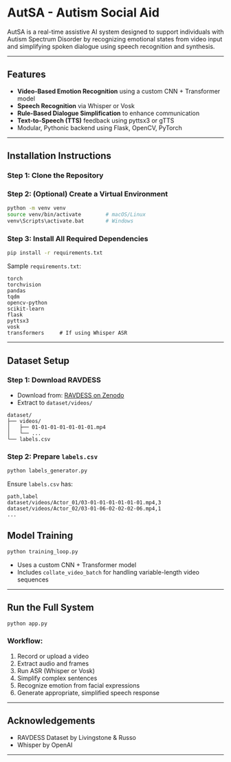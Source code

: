
# AutSA - Autism Social Aid

AutSA is a real-time assistive AI system designed to support individuals with Autism Spectrum Disorder by recognizing emotional states from video input and simplifying spoken dialogue using speech recognition and synthesis.

---

## Features

- **Video-Based Emotion Recognition** using a custom CNN + Transformer model
- **Speech Recognition** via Whisper or Vosk
- **Rule-Based Dialogue Simplification** to enhance communication
- **Text-to-Speech (TTS)** feedback using pyttsx3 or gTTS
- Modular, Pythonic backend using Flask, OpenCV, PyTorch

---

## Installation Instructions

### Step 1: Clone the Repository

### Step 2: (Optional) Create a Virtual Environment

```bash
python -m venv venv
source venv/bin/activate        # macOS/Linux
venv\Scripts\activate.bat       # Windows
```

### Step 3: Install All Required Dependencies

```bash
pip install -r requirements.txt
```

Sample `requirements.txt`:
```
torch
torchvision
pandas
tqdm
opencv-python
scikit-learn
flask
pyttsx3
vosk
transformers     # If using Whisper ASR
```

---

## Dataset Setup

### Step 1: Download RAVDESS

- Download from: [RAVDESS on Zenodo](https://zenodo.org/record/1188976)
- Extract to `dataset/videos/`

```
dataset/
├── videos/
│   ├── 01-01-01-01-01-01-01.mp4
│   └── ...
└── labels.csv
```

### Step 2: Prepare `labels.csv`

```bash
python labels_generator.py
```

Ensure `labels.csv` has:
```csv
path,label
dataset/videos/Actor_01/03-01-01-01-01-01-01.mp4,3
dataset/videos/Actor_02/03-01-06-02-02-02-06.mp4,1
...
```

## Model Training

```bash
python training_loop.py
```

- Uses a custom CNN + Transformer model
- Includes `collate_video_batch` for handling variable-length video sequences

---

## Run the Full System

```bash
python app.py
```

### Workflow:

1. Record or upload a video
2. Extract audio and frames
3. Run ASR (Whisper or Vosk)
4. Simplify complex sentences
5. Recognize emotion from facial expressions
6. Generate appropriate, simplified speech response

---

## Acknowledgements

- RAVDESS Dataset by Livingstone & Russo
- Whisper by OpenAI

---
